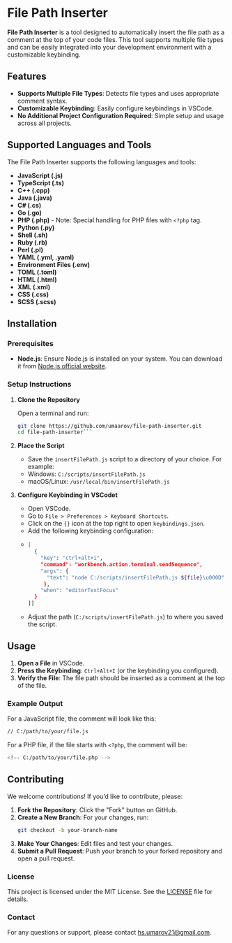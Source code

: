 # File Path Inserter

**File Path Inserter** is a tool designed to automatically insert the file path as a comment at the top of your code files. This tool supports multiple file types and can be easily integrated into your development environment with a customizable keybinding.

## Features

- **Supports Multiple File Types**: Detects file types and uses appropriate comment syntax.
- **Customizable Keybinding**: Easily configure keybindings in VSCode.
- **No Additional Project Configuration Required**: Simple setup and usage across all projects.

## Supported Languages and Tools

The File Path Inserter supports the following languages and tools:

- **JavaScript (.js)**
- **TypeScript (.ts)**
- **C++ (.cpp)**
- **Java (.java)**
- **C# (.cs)**
- **Go (.go)**
- **PHP (.php)** - Note: Special handling for PHP files with `<?php` tag.
- **Python (.py)**
- **Shell (.sh)**
- **Ruby (.rb)**
- **Perl (.pl)**
- **YAML (.yml, .yaml)**
- **Environment Files (.env)**
- **TOML (.toml)**
- **HTML (.html)**
- **XML (.xml)**
- **CSS (.css)**
- **SCSS (.scss)**

## Installation

### Prerequisites

- **Node.js**: Ensure Node.js is installed on your system. You can download it from [Node.js official website](https://nodejs.org/).

### Setup Instructions

1. **Clone the Repository**

   Open a terminal and run:

   ```sh
   git clone https://github.com/umaarov/file-path-inserter.git
   cd file-path-inserter```
2.  **Place the Script**
    * Save the `insertFilePath.js` script to a directory of your choice. For example:
    * Windows: `C:/scripts/insertFilePath.js`
    * macOS/Linux: `/usr/local/bin/insertFilePath.js`
3.  **Configure Keybinding in VSCodet**
    * Open VSCode.
    * Go to `File > Preferences > Keyboard Shortcuts`.
    * Click on the `{}` icon at the top right to open `keybindings.json`.
    * Add the following keybinding configuration:
    * ```sh
      [
        {
          "key": "ctrl+alt+i",
          "command": "workbench.action.terminal.sendSequence",
          "args": {
            "text": "node C:/scripts/insertFilePath.js ${file}\u000D"
           },
          "when": "editorTextFocus"
        }
      ]]
    * Adjust the path (`C:/scripts/insertFilePath.js`) to where you saved the script.

## Usage
1. **Open a File** in VSCode.
2. **Press the Keybinding**: `Ctrl+Alt+I` (or the keybinding you configured).
3. **Verify the File**: The file path should be inserted as a comment at the top of the file.

### Example Output
For a JavaScript file, the comment will look like this:
``` sh
// C:/path/to/your/file.js
```
For a PHP file, if the file starts with `<?php`, the comment will be:
``` sh
<!-- C:/path/to/your/file.php -->
```
## Contributing
We welcome contributions! If you’d like to contribute, please:
1. **Fork the Repository**: Click the "Fork" button on GitHub.
2. **Create a New Branch**: For your changes, run:
   ```sh
   git checkout -b your-branch-name
   ```
3. **Make Your Changes**: Edit files and test your changes.
4. **Submit a Pull Request**: Push your branch to your forked repository and open a pull request.

### License
This project is licensed under the MIT License. See the [LICENSE](LICENSE) file for details.
### Contact
For any questions or support, please contact hs.umarov21@gmail.com.



